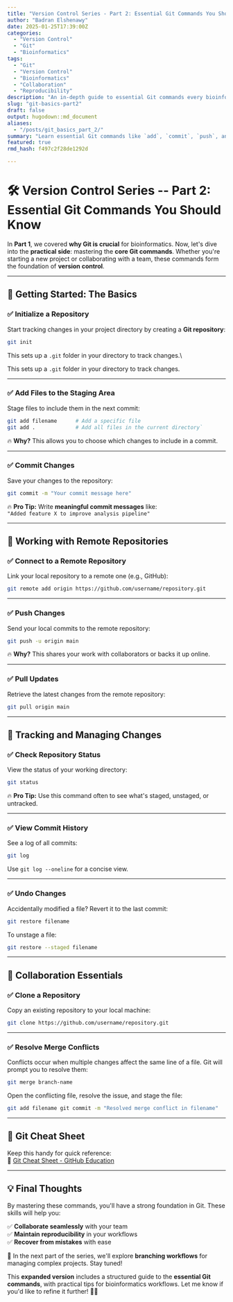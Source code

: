 ```yaml
---
title: "Version Control Series - Part 2: Essential Git Commands You Should Know"
author: "Badran Elshenawy"
date: 2025-01-25T17:39:00Z
categories:
  - "Version Control"
  - "Git"
  - "Bioinformatics"
tags:
  - "Git"
  - "Version Control"
  - "Bioinformatics"
  - "Collaboration"
  - "Reproducibility"
description: "An in-depth guide to essential Git commands every bioinformatician should know for better collaboration and reproducibility."
slug: "git-basics-part2"
draft: false
output: hugodown::md_document
aliases:
  - "/posts/git_basics_part_2/"
summary: "Learn essential Git commands like `add`, `commit`, `push`, and `pull` to start mastering version control in bioinformatics."
featured: true
rmd_hash: f497c2f28de1292d

---
```


# 🛠️ Version Control Series -- Part 2: Essential Git Commands You Should Know

In **Part 1**, we covered **why Git is crucial** for bioinformatics. Now, let's dive into the **practical side**: mastering the **core Git commands**. Whether you're starting a new project or collaborating with a team, these commands form the foundation of **version control**.

------------------------------------------------------------------------

## 🌟 **Getting Started: The Basics**

### ✅ Initialize a Repository

Start tracking changes in your project directory by creating a **Git repository**:

``` bash
git init
```

This sets up a `.git` folder in your directory to track changes.\\

This sets up a `.git` folder in your directory to track changes.

------------------------------------------------------------------------

### ✅ Add Files to the Staging Area

Stage files to include them in the next commit:

``` bash
git add filename      # Add a specific file
git add .             # Add all files in the current directory`
```

🔥 **Why?** This allows you to choose which changes to include in a commit.

------------------------------------------------------------------------

### ✅ Commit Changes

Save your changes to the repository:

``` bash
git commit -m "Your commit message here"
```

🔥 **Pro Tip:** Write **meaningful commit messages** like:  
`"Added feature X to improve analysis pipeline"`

------------------------------------------------------------------------

## 🌟 **Working with Remote Repositories**

### ✅ Connect to a Remote Repository

Link your local repository to a remote one (e.g., GitHub):

``` bash
git remote add origin https://github.com/username/repository.git
```

------------------------------------------------------------------------

### ✅ Push Changes

Send your local commits to the remote repository:

``` bash
git push -u origin main
```

🔥 **Why?** This shares your work with collaborators or backs it up online.

------------------------------------------------------------------------

### ✅ Pull Updates

Retrieve the latest changes from the remote repository:

``` bash
git pull origin main
```

------------------------------------------------------------------------

## 🌟 **Tracking and Managing Changes**

### ✅ Check Repository Status

View the status of your working directory:

``` bash
git status
```

🔥 **Pro Tip:** Use this command often to see what's staged, unstaged, or untracked.

------------------------------------------------------------------------

### ✅ View Commit History

See a log of all commits:

``` bash
git log
```

Use `git log --oneline` for a concise view.

------------------------------------------------------------------------

### ✅ Undo Changes

Accidentally modified a file? Revert it to the last commit:

``` bash
git restore filename
```

To unstage a file:

``` bash
git restore --staged filename
```

------------------------------------------------------------------------

## 🌟 **Collaboration Essentials**

### ✅ Clone a Repository

Copy an existing repository to your local machine:

``` bash
git clone https://github.com/username/repository.git
```

------------------------------------------------------------------------

### ✅ Resolve Merge Conflicts

Conflicts occur when multiple changes affect the same line of a file. Git will prompt you to resolve them:

``` bash
git merge branch-name
```

Open the conflicting file, resolve the issue, and stage the file:

``` bash
git add filename git commit -m "Resolved merge conflict in filename"
```

------------------------------------------------------------------------

## 📌 **Git Cheat Sheet**

Keep this handy for quick reference:  
📄 [Git Cheat Sheet - GitHub Education](https://education.github.com/git-cheat-sheet-education.pdf)

------------------------------------------------------------------------

## 💡 Final Thoughts

By mastering these commands, you'll have a strong foundation in Git. These skills will help you:

✅ **Collaborate seamlessly** with your team  
✅ **Maintain reproducibility** in your workflows  
✅ **Recover from mistakes** with ease

🚀 In the next part of the series, we'll explore **branching workflows** for managing complex projects. Stay tuned!

This **expanded version** includes a structured guide to the **essential Git commands**, with practical tips for bioinformatics workflows. Let me know if you'd like to refine it further! 🚀💪

